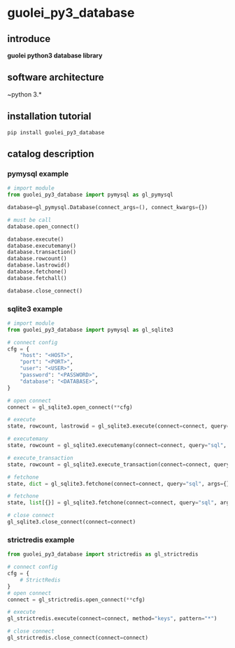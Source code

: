 # guolei_py3_database

## introduce

**guolei python3 database library**



## software architecture

~python 3.*

## installation tutorial

```shell
pip install guolei_py3_database
```

## catalog description
### pymysql example

```python
# import module
from guolei_py3_database import pymysql as gl_pymysql

database=gl_pymysql.Database(connect_args=(), connect_kwargs={})

# must be call
database.open_connect()

database.execute()
database.executemany()
database.transaction()
database.rowcount()
database.lastrowid()
database.fetchone()
database.fetchall()

database.close_connect()


```

### sqlite3 example
```python
# import module
from guolei_py3_database import pymysql as gl_sqlite3

# connect config
cfg = {
    "host": "<HOST>",
    "port": "<PORT>",
    "user": "<USER>",
    "password": "<PASSWORD>",
    "database": "<DATABASE>",
}

# open connect
connect = gl_sqlite3.open_connect(**cfg)

# execute
state, rowcount, lastrowid = gl_sqlite3.execute(connect=connect, query="sql", args={})

# executemany
state, rowcount = gl_sqlite3.executemany(connect=connect, query="sql", args={})

# execute_transaction
state, rowcount = gl_sqlite3.execute_transaction(connect=connect, query="sql", args={})

# fetchone
state, dict = gl_sqlite3.fetchone(connect=connect, query="sql", args={})

# fetchone
state, list[{}] = gl_sqlite3.fetchone(connect=connect, query="sql", args={})

# close connect
gl_sqlite3.close_connect(connect=connect)

```
### strictredis example

```python
from guolei_py3_database import strictredis as gl_strictredis

# connect config
cfg = {
    # StrictRedis 
}
# open connect
connect = gl_strictredis.open_connect(**cfg)

# execute
gl_strictredis.execute(connect=connect, method="keys", pattern="*")

# close connect
gl_strictredis.close_connect(connect=connect)
```




